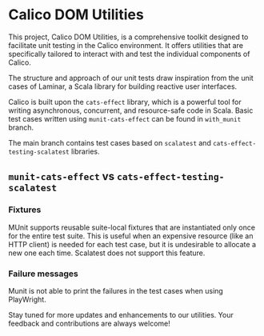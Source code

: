 # Calico DOM Utilities

This project, Calico DOM Utilities, 
is a comprehensive toolkit designed to facilitate unit testing in the Calico environment. 
It offers utilities that are specifically tailored to interact with and test the individual components of Calico.

The structure and approach of our unit tests draw inspiration from the unit cases of Laminar, 
a Scala library for building reactive user interfaces.

Calico is built upon the `cats-effect` library, which is a powerful tool for writing asynchronous, concurrent, and resource-safe code in Scala. 
Basic test cases written using  `munit-cats-effect` can be found in `with_munit` branch.

The main branch contains test cases based on `scalatest` and `cats-effect-testing-scalatest` libraries.

## `munit-cats-effect` vs `cats-effect-testing-scalatest`
### Fixtures 
MUnit supports reusable suite-local fixtures that are instantiated only once for the entire test suite. 
This is useful when an expensive resource (like an HTTP client) is needed for each test case, but it is undesirable to allocate a new one each time.
Scalatest does not support this feature. 
### Failure messages
Munit is not able to print the failures in the test cases when using PlayWright. 



Stay tuned for more updates and enhancements to our utilities. 
Your feedback and contributions are always welcome!
